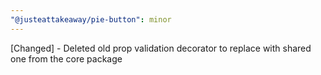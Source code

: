 ```yaml
---
"@justeattakeaway/pie-button": minor
---
```


[Changed] - Deleted old prop validation decorator to replace with shared one from the core package
